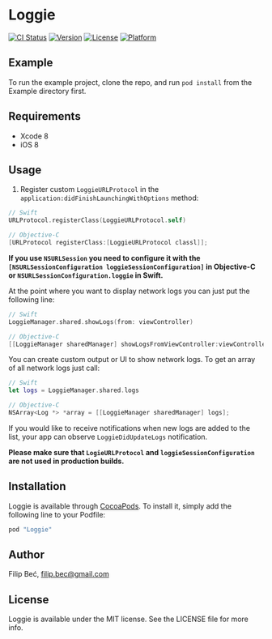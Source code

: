 # Loggie

[![CI Status](http://img.shields.io/travis/infinum/iOS-Loggie.svg?style=flat)](https://travis-ci.org/infinum/iOS-Loggie)
[![Version](https://img.shields.io/cocoapods/v/Loggie.svg?style=flat)](http://cocoapods.org/pods/Loggie)
[![License](https://img.shields.io/cocoapods/l/Loggie.svg?style=flat)](http://cocoapods.org/pods/Loggie)
[![Platform](https://img.shields.io/cocoapods/p/Loggie.svg?style=flat)](http://cocoapods.org/pods/Loggie)

## Example

To run the example project, clone the repo, and run `pod install` from the Example directory first.

## Requirements

- Xcode 8
- iOS 8

## Usage

1. Register custom `LoggieURLProtocol` in the `application:didFinishLaunchingWithOptions` method:

```swift
// Swift
URLProtocol.registerClass(LoggieURLProtocol.self)
```

```objective-c
// Objective-C
[URLProtocol registerClass:[LoggieURLProtocol classl]];
```

**If you use `NSURLSession` you need to configure it with the `[NSURLSessionConfiguration loggieSessionConfiguration]` in Objective-C or `NSURLSessionConfiguration.loggie` in Swift.**

At the point where you want to display network logs you can just put the following line:

```swift
// Swift
LoggieManager.shared.showLogs(from: viewController)
```

```objective-c
// Objective-C
[[LoggieManager sharedManager] showLogsFromViewController:viewController filter:nil];
```

You can create custom output or UI to show network logs. To get an array of all network logs just call:

```swift
// Swift
let logs = LoggieManager.shared.logs
```

```objective-c
// Objective-C
NSArray<Log *> *array = [[LoggieManager sharedManager] logs];
```

If you would like to receive notifications when new logs are added to the list, your app can observe `LoggieDidUpdateLogs` notification.

**Please make sure that `LogieURLProtocol` and `loggieSessionConfiguration` are not used in production builds.**

## Installation

Loggie is available through [CocoaPods](http://cocoapods.org). To install
it, simply add the following line to your Podfile:

```ruby
pod "Loggie"
```

## Author

Filip Beć, filip.bec@gmail.com

## License

Loggie is available under the MIT license. See the LICENSE file for more info.
